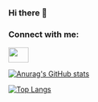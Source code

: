 ### Hi there 👋

<!--
**charlieman2700/charlieman2700** is a ✨ _special_ ✨ repository because its `README.md` (this file) appears on your GitHub profile.

Here are some ideas to get you started:

- 🔭 I’m currently working on ...
- 🌱 I’m currently learning ...
- 👯 I’m looking to collaborate on ...
- 🤔 I’m looking for help with ...
- 💬 Ask me about ...
- 📫 How to reach me: ...
- 😄 Pronouns: ...
- ⚡ Fun fact: ...
-->

<h3 align="left">Connect with me:</h3>
<p align="left">
<a href="https://www.linkedin.com/in/carlos-solorzano-cerdas-69797126b/" target="blank"><img align="center" src="https://cdn.jsdelivr.net/npm/simple-icons@3.0.1/icons/linkedin.svg" alt="" height="30" width="40" /></a>

</p>

[![Anurag's GitHub stats](https://github-readme-stats-gamma-kohl.vercel.app/api?username=charlieman2700)](https://github.com/anuraghazra/github-readme-stats)

[![Top Langs](https://github-readme-stats-gamma-kohl.vercel.app/api/top-langs/?username=charlieman2700&layout=compact)](https://github.com/anuraghazra/github-readme-stats)
